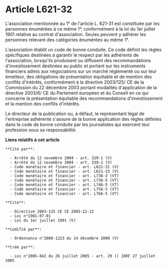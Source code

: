 # Article L621-32

L'association mentionnée au 1° de l'article L. 621-31 est constituée par les personnes énumérées à ce même 1°, conformément à
la loi du 1er juillet 1901 relative au contrat d'association. Seules peuvent y adhérer les personnes relevant des catégories
énumérées au même 1°. 

L'association établit un code de bonne conduite. Ce code définit les règles spécifiques destinées à garantir le respect par
les adhérents de l'association, lorsqu'ils produisent ou diffusent des recommandations d'investissement destinées au public
et portant sur les instruments financiers admis aux négociations sur un marché réglementé ou sur leur émetteur, des
obligations de présentation équitable et de mention des conflits d'intérêts, conformément à la directive 2003/125/ CE de la
Commission du 22 décembre 2003 portant modalités d'application de la directive 2003/6/ CE du Parlement européen et du Conseil
en ce qui concerne la présentation équitable des recommandations d'investissement et la mention des conflits d'intérêts. 

Le directeur de la publication ou, à défaut, le représentant légal de l'entreprise adhérente s'assure de la bonne application
des règles définies dans le code de bonne conduite par les journalistes qui exercent leur profession sous sa responsabilité.

**Liens relatifs à cet article**

	**Cité par**:

	  - Arrêté du 12 novembre 2004 - art. 329-1 (V)
	  - Arrêté du 12 novembre 2004 - art. 339-1 (V)
	  - Code monétaire et financier - art. L621-31 (V)
	  - Code monétaire et financier - art. L621-33 (V)
	  - Code monétaire et financier - art. L736-3 (VT)
	  - Code monétaire et financier - art. L736-5 (VT)
	  - Code monétaire et financier - art. L746-5 (VT)
	  - Code monétaire et financier - art. L756-5 (VT)
	  - Code monétaire et financier - art. L766-5 (VT)

	**Cite**:

	  - Directive 2003-125 CE CE 2003-12-22
	  - Loi n°1901-07-01
	  - Loi du 1er juillet 1901 (V)

	**Codifié par**:

	  - Ordonnance n°2000-1223 du 14 décembre 2000 (V)

	**Créé par**:

	  - Loi n°2005-842 du 26 juillet 2005 - art. 29 () JORF 27 juillet 2005
